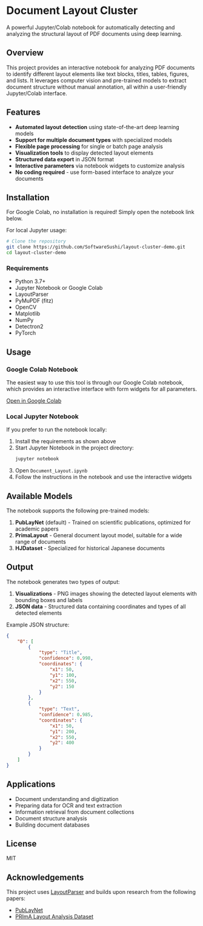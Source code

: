 # Document Layout Cluster

A powerful Jupyter/Colab notebook for automatically detecting and analyzing the structural layout of PDF documents using deep learning.

## Overview

This project provides an interactive notebook for analyzing PDF documents to identify different layout elements like text blocks, titles, tables, figures, and lists. It leverages computer vision and pre-trained models to extract document structure without manual annotation, all within a user-friendly Jupyter/Colab interface.

## Features

- **Automated layout detection** using state-of-the-art deep learning models
- **Support for multiple document types** with specialized models
- **Flexible page processing** for single or batch page analysis
- **Visualization tools** to display detected layout elements
- **Structured data export** in JSON format
- **Interactive parameters** via notebook widgets to customize analysis
- **No coding required** - use form-based interface to analyze your documents

## Installation

For Google Colab, no installation is required! Simply open the notebook link below.

For local Jupyter usage:

```bash
# Clone the repository
git clone https://github.com/SoftwareSushi/layout-cluster-demo.git
cd layout-cluster-demo
```

### Requirements

- Python 3.7+
- Jupyter Notebook or Google Colab
- LayoutParser
- PyMuPDF (fitz)
- OpenCV
- Matplotlib
- NumPy
- Detectron2
- PyTorch

## Usage

### Google Colab Notebook

The easiest way to use this tool is through our Google Colab notebook, which provides an interactive interface with form widgets for all parameters.

[Open in Google Colab](https://colab.research.google.com/drive/1fB5F2x6BIL2qobLFb_egExUewa9j4Ihr?usp=sharing)

### Local Jupyter Notebook

If you prefer to run the notebook locally:

1. Install the requirements as shown above
2. Start Jupyter Notebook in the project directory:
   ```bash
   jupyter notebook
   ```
3. Open `Document_Layout.ipynb`
4. Follow the instructions in the notebook and use the interactive widgets

## Available Models

The notebook supports the following pre-trained models:

1. **PubLayNet** (default) - Trained on scientific publications, optimized for academic papers
2. **PrimaLayout** - General document layout model, suitable for a wide range of documents
3. **HJDataset** - Specialized for historical Japanese documents

## Output

The notebook generates two types of output:

1. **Visualizations** - PNG images showing the detected layout elements with bounding boxes and labels
2. **JSON data** - Structured data containing coordinates and types of all detected elements

Example JSON structure:

```json
{
	"0": [
		{
			"type": "Title",
			"confidence": 0.998,
			"coordinates": {
				"x1": 50,
				"y1": 100,
				"x2": 550,
				"y2": 150
			}
		},
		{
			"type": "Text",
			"confidence": 0.985,
			"coordinates": {
				"x1": 50,
				"y1": 200,
				"x2": 550,
				"y2": 400
			}
		}
	]
}
```

## Applications

- Document understanding and digitization
- Preparing data for OCR and text extraction
- Information retrieval from document collections
- Document structure analysis
- Building document databases

## License

MIT

## Acknowledgements

This project uses [LayoutParser](https://layout-parser.github.io/) and builds upon research from the following papers:

- [PubLayNet](https://github.com/ibm-aur-nlp/PubLayNet)
- [PRImA Layout Analysis Dataset](https://www.primaresearch.org/datasets/)
